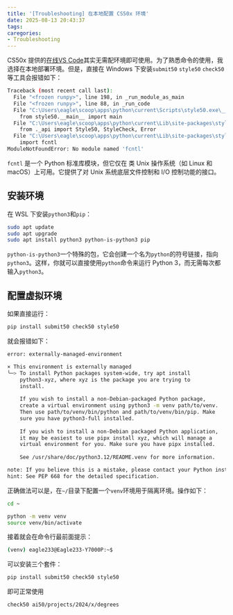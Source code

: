 ```yaml
---
title: '[Troubleshooting] 在本地配置 CS50x 环境'
date: 2025-08-13 20:43:37
tags:
caregories:
- Troubleshooting
---
```


CS50x 提供的[在线VS Code](https://cs50.dev/)其实无需配环境即可使用。为了熟悉命令的使用，我选择在本地部署环境。但是，直接在 Windows 下安装`submit50` `style50` `check50`等工具会报错如下：

```bash
Traceback (most recent call last):
  File "<frozen runpy>", line 198, in _run_module_as_main
  File "<frozen runpy>", line 88, in _run_code
  File "C:\Users\eagle\scoop\apps\python\current\Scripts\style50.exe\__main__.py", line 2, in <module>
    from style50.__main__ import main
  File "C:\Users\eagle\scoop\apps\python\current\Lib\site-packages\style50\__init__.py", line 17, in <module>
    from ._api import Style50, StyleCheck, Error
  File "C:\Users\eagle\scoop\apps\python\current\Lib\site-packages\style50\_api.py", line 4, in <module>
    import fcntl
ModuleNotFoundError: No module named 'fcntl'
```

`fcntl` 是一个 Python 标准库模块，但它仅在 类 Unix 操作系统（如 Linux 和 macOS）上可用。它提供了对 Unix 系统底层文件控制和 I/O 控制功能的接口。

## 安装环境

在 WSL 下安装`python3`和`pip`：

```bash
sudo apt update
sudo apt upgrade 
sudo apt install python3 python-is-python3 pip
```

`python-is-python3`一个特殊的包，它会创建一个名为`python`的符号链接，指向`python3`。这样，你就可以直接使用`python`命令来运行 Python 3，而无需每次都输入`python3`。

## 配置虚拟环境

如果直接运行：

```bash
pip install submit50 check50 style50
```

就会报错如下：

```bash
error: externally-managed-environment

× This environment is externally managed
╰─> To install Python packages system-wide, try apt install
    python3-xyz, where xyz is the package you are trying to
    install.
    
    If you wish to install a non-Debian-packaged Python package,
    create a virtual environment using python3 -m venv path/to/venv.
    Then use path/to/venv/bin/python and path/to/venv/bin/pip. Make
    sure you have python3-full installed.
    
    If you wish to install a non-Debian packaged Python application,
    it may be easiest to use pipx install xyz, which will manage a
    virtual environment for you. Make sure you have pipx installed.
    
    See /usr/share/doc/python3.12/README.venv for more information.

note: If you believe this is a mistake, please contact your Python installation or OS distribution provider. You can override this, at the risk of breaking your Python installation or OS, by passing --break-system-packages.
hint: See PEP 668 for the detailed specification.
```

正确做法可以是，在`~/`目录下配置一个`venv`环境用于隔离环境。操作如下：

```bash
cd ~

python -m venv venv
source venv/bin/activate
```

接着就会在命令行最前面提示：

```bash
(venv) eagle233@Eagle233-Y7000P:~$ 
```

可以安装三个套件：

```bash
pip install submit50 check50 style50
```

即可正常使用

```bash
check50 ai50/projects/2024/x/degrees
```
